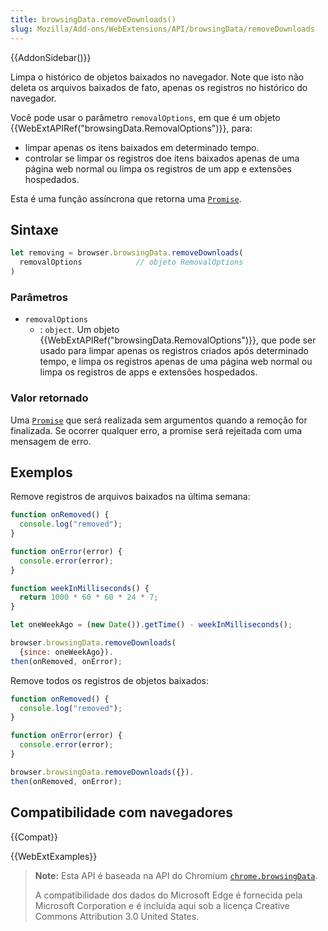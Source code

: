 ```yaml
---
title: browsingData.removeDownloads()
slug: Mozilla/Add-ons/WebExtensions/API/browsingData/removeDownloads
---
```


{{AddonSidebar()}}

Limpa o histórico de objetos baixados no navegador. Note que isto não deleta os arquivos baixados de fato, apenas os registros no histórico do navegador.

Você pode usar o parâmetro `removalOptions`, em que é um objeto {{WebExtAPIRef("browsingData.RemovalOptions")}}, para:

- limpar apenas os itens baixados em determinado tempo.
- controlar se limpar os registros doe itens baixados apenas de uma página web normal ou limpa os registros de um app e extensões hospedados.

Esta é uma função assíncrona que retorna uma [`Promise`](/pt-BR/docs/Web/JavaScript/Reference/Global_Objects/Promise).

## Sintaxe

```js
let removing = browser.browsingData.removeDownloads(
  removalOptions            // objeto RemovalOptions
)
```

### Parâmetros

- `removalOptions`
  - : `object`. Um objeto {{WebExtAPIRef("browsingData.RemovalOptions")}}, que pode ser usado para limpar apenas os registros criados após determinado tempo, e limpa os registros apenas de uma página web normal ou limpa os registros de apps e extensões hospedados.

### Valor retornado

Uma [`Promise`](/pt-BR/docs/Web/JavaScript/Reference/Global_Objects/Promise) que será realizada sem argumentos quando a remoção for finalizada. Se ocorrer qualquer erro, a promise será rejeitada com uma mensagem de erro.

## Exemplos

Remove registros de arquivos baixados na última semana:

```js
function onRemoved() {
  console.log("removed");
}

function onError(error) {
  console.error(error);
}

function weekInMilliseconds() {
  return 1000 * 60 * 60 * 24 * 7;
}

let oneWeekAgo = (new Date()).getTime() - weekInMilliseconds();

browser.browsingData.removeDownloads(
  {since: oneWeekAgo}).
then(onRemoved, onError);
```

Remove todos os registros de objetos baixados:

```js
function onRemoved() {
  console.log("removed");
}

function onError(error) {
  console.error(error);
}

browser.browsingData.removeDownloads({}).
then(onRemoved, onError);
```

## Compatibilidade com navegadores

{{Compat}}

{{WebExtExamples}}

> **Note:** Esta API é baseada na API do Chromium [`chrome.browsingData`](https://developer.chrome.com/docs/extensions/reference/browsingData/).
>
> A compatibilidade dos dados do Microsoft Edge é fornecida pela Microsoft Corporation e é incluída aqui sob a licença Creative Commons Attribution 3.0 United States.

<!--
// Copyright 2015 The Chromium Authors. All rights reserved.
//
// Redistribution and use in source and binary forms, with or without
// modification, are permitted provided that the following conditions are
// met:
//
//    * Redistributions of source code must retain the above copyright
// notice, this list of conditions and the following disclaimer.
//    * Redistributions in binary form must reproduce the above
// copyright notice, this list of conditions and the following disclaimer
// in the documentation and/or other materials provided with the
// distribution.
//    * Neither the name of Google Inc. nor the names of its
// contributors may be used to endorse or promote products derived from
// this software without specific prior written permission.
//
// THIS SOFTWARE IS PROVIDED BY THE COPYRIGHT HOLDERS AND CONTRIBUTORS
// "AS IS" AND ANY EXPRESS OR IMPLIED WARRANTIES, INCLUDING, BUT NOT
// LIMITED TO, THE IMPLIED WARRANTIES OF MERCHANTABILITY AND FITNESS FOR
// A PARTICULAR PURPOSE ARE DISCLAIMED. IN NO EVENT SHALL THE COPYRIGHT
// OWNER OR CONTRIBUTORS BE LIABLE FOR ANY DIRECT, INDIRECT, INCIDENTAL,
// SPECIAL, EXEMPLARY, OR CONSEQUENTIAL DAMAGES (INCLUDING, BUT NOT
// LIMITED TO, PROCUREMENT OF SUBSTITUTE GOODS OR SERVICES; LOSS OF USE,
// DATA, OR PROFITS; OR BUSINESS INTERRUPTION) HOWEVER CAUSED AND ON ANY
// THEORY OF LIABILITY, WHETHER IN CONTRACT, STRICT LIABILITY, OR TORT
// (INCLUDING NEGLIGENCE OR OTHERWISE) ARISING IN ANY WAY OUT OF THE USE
// OF THIS SOFTWARE, EVEN IF ADVISED OF THE POSSIBILITY OF SUCH DAMAGE.
-->

